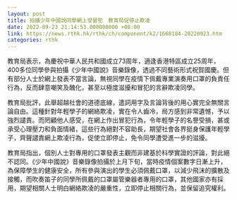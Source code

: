 ```yaml
---
layout: post
title: 拍攝少年中國說同學網上受冒犯　教育局促停止欺凌
date: 2022-09-23 21:14:53.000000000 +08:00
link: https://news.rthk.hk/rthk/ch/component/k2/1668184-20220923.htm
categories: rthk
---
```


教育局表示，為慶祝中華人民共和國成立73周年，適逢香港特區成立25周年，400多位同學參與拍攝《少年中國說》音樂錄像，透過不同藝術形式祝賀國慶。但有部分人士於網上發表不當言論，無視同學在疫情下佩戴專業演奏用口罩的負責任行為，反而肆意嘲笑及醜化，甚至以極度滋擾和冒犯的言辭欺凌同學。

教育局批評，此舉超越社會的道德底線，遣詞用字及言論背後的用心實完全無關言論自由。這種針對年輕學子的網絡欺凌，實在令人齒冷，局方感到非常遺憾，予以強烈譴責。而罔顧他人感受，在網上作出冒犯行為，令年輕學子的名譽受損，甚或承受心理壓力和負面情緒，這些行為絕對不容助長，期望社會各界挺身保護年輕學子，齊聲譴責網上欺凌行為，促使立即停止，免令同學遭受進一步的滋擾。

教育局指出，個別人士對專用的口罩發表主觀而非建基於科學實證的評論，對此絕不認同。《少年中國說》音樂錄像拍攝於上月下旬，當時疫情個案數字日漸上升，為保障學生的健康安全，所有參與演出的學生必須佩戴口罩，以減少飛沫的擴散及接觸，而吹奏笛子的同學所佩戴的口罩屬管樂器者專用的口罩，其他國家亦有採用，期望相關人士明白網絡欺凌的嚴重性，立即停止相關行為，並保留追究權利。

